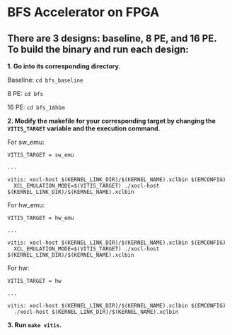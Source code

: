 # BFS Accelerator on FPGA

## There are 3 designs: baseline, 8 PE, and 16 PE. <br>To build the binary and run each design: 

**1. Go into its corresponding directory.**

Baseline: `cd bfs_baseline`

8 PE: `cd bfs`

16 PE: `cd bfs_16hbm`

**2. Modify the makefile for your corresponding target by changing the `VITIS_TARGET` variable and the execution command.** 

For sw_emu:
```
VITIS_TARGET = sw_emu

...

vitis: xocl-host $(KERNEL_LINK_DIR)/$(KERNEL_NAME).xclbin $(EMCONFIG)
  XCL_EMULATION_MODE=$(VITIS_TARGET) ./xocl-host $(KERNEL_LINK_DIR)/$(KERNEL_NAME).xclbin
```

For hw_emu:
```
VITIS_TARGET = hw_emu

...

vitis: xocl-host $(KERNEL_LINK_DIR)/$(KERNEL_NAME).xclbin $(EMCONFIG)
  XCL_EMULATION_MODE=$(VITIS_TARGET) ./xocl-host $(KERNEL_LINK_DIR)/$(KERNEL_NAME).xclbin
```

For hw:
```
VITIS_TARGET = hw

...

vitis: xocl-host $(KERNEL_LINK_DIR)/$(KERNEL_NAME).xclbin $(EMCONFIG)
  ./xocl-host $(KERNEL_LINK_DIR)/$(KERNEL_NAME).xclbin
```

**3. Run `make vitis`.** 